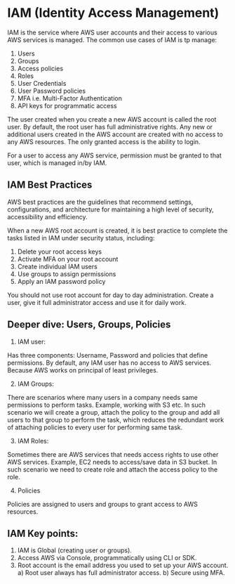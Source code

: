 # IAM (Identity Access Management)

IAM is the service where AWS user accounts and their access to various AWS services is managed. The common use cases of IAM is tp manage:

1. Users
2. Groups
3. Access policies
4. Roles
5. User Credentials
6. User Password policies
7. MFA i.e. Multi-Factor Authentication
8. API keys for programmatic access

The user created when you create a new AWS account is called the root user. By default, the root user has full administrative rights. Any new or additional users created in the AWS account are created with no access to any AWS resources. The only granted access is the ability to login.

For a user to access any AWS service, permission must be granted to that user, which is managed in/by IAM.

## IAM Best Practices

AWS best practices are the guidelines that recommend settings, configurations, and architecture for maintaining a high level of security, accessibility and efficiency.

When a new AWS root account is created, it is best practice to complete the tasks listed in IAM under security status, including:

1. Delete your root access keys
2. Activate MFA on your root account
3. Create individual IAM users
4. Use groups to assign permissions
5. Apply an IAM password policy

You should not use root account for day to day administration. Create a user, give it full administrator access and use it for daily work.

## Deeper dive: Users, Groups, Policies

1. IAM user:

Has three components: Username, Password and policies that define permissions. By default, any IAM user has no access to AWS services. Because AWS works on principal of least privileges.

2. IAM Groups:

There are scenarios where many users in a company needs same permissions to perform tasks. Example, working with S3 etc. In such scenario we will create a group, attach the policy to the group and add all users to that group to perform the task, which reduces the redundant work of attaching policies to every user for performing same task.

3. IAM Roles:

Sometimes there are AWS services that needs access rights to use other AWS services. Example, EC2 needs to access/save data in S3 bucket. In such scenario we need to create role and attach the access policy to the role.

4. Policies

Policies are assigned to users and groups to grant access to AWS resources.

## IAM Key points:

1. IAM is Global (creating user or groups).
2. Access AWS via Console, programmatically using CLI or SDK.
3. Root account is the email address you used to set up your AWS account.
    a) Root user always has full administrator access.
    b) Secure using MFA.


